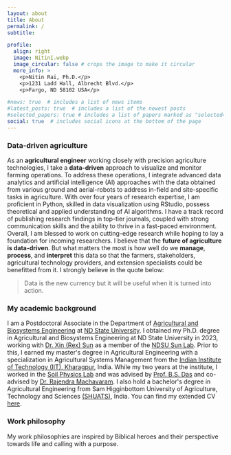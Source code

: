 ```yaml
---
layout: about
title: About
permalink: /
subtitle:

profile:
  align: right
  image: NitinI.webp
  image_circular: false # crops the image to make it circular
  more_info: >
    <p>Nitin Rai, Ph.D.</p>
    <p>1231 Ladd Hall, Albrecht Blvd.</p>
    <p>Fargo, ND 58102 USA</p>

#news: true  # includes a list of news items
#latest_posts: true  # includes a list of the newest posts
#selected_papers: true # includes a list of papers marked as "selected={true}"
social: true  # includes social icons at the bottom of the page
---
```


### Data-driven agriculture

As an **agricultural engineer** working closely with precision agriculture technologies, I take a **data-driven** approach to visualize and monitor farming operations. To address these operations, I integrate advanced data analytics and artificial intelligence (AI) approaches with the data obtained from various ground and aerial-robots to address in-field and site-specific tasks in agriculture. With over four years of research expertise, I am proficient in Python, skilled in data visualization using RStudio, possess theoretical and applied understanding of AI algorithms. I have a track record of publishing research findings in top-tier journals, coupled with strong communication skills and the ability to thrive in a fast-paced environment. Overall, I am blessed to work on cutting-edge research while hoping to lay a foundation for incoming researchers. I believe that the **future of agriculture is data-driven**. But what matters the most is how well do we **manage**, **process**, and **interpret** this data so that the farmers, stakeholders, agricultural technology providers, and extension specialists could be benefitted from it. I strongly believe in the quote below:

> Data is the new currency but it will be useful when it is turned into action.

### My academic background

I am a Postdoctoral Associate in the Department of [Agricultural and Biosystems Engineering](https://www.ndsu.edu/aben/) at [ND State University](https://www.ndsu.edu/). I obtained my Ph.D. degree in Agricultural and Biosystems Engineering at ND State University in 2023, working with [Dr. Xin (Rex) Sun](https://www.ndsu.edu/aben/faculty_and_staff/personnel/dr_xin_rex_sun/) as a member of the [NDSU Sun Lab](https://sites.google.com/view/ndsusunslab). Prior to this, I earned my master's degree in Agricultural Engineering with a specialization in Agricultural Systems Management from the [Indian Institute of Technology (IIT), Kharagpur](https://www.iitkgp.ac.in/), India. While my two years at the institute, I worked in the [Soil Physics Lab](https://www.iitkgp.ac.in/department/AG/faculty/ag-bsdas) and was advised by [Prof. B.S. Das](https://scholar.google.co.in/citations?hl=en&user=oEvfFMYAAAAJ&view_op=list_works&sortby=pubdate) and co-advised by [Dr. Rajendra Machavaram](https://sites.google.com/site/rajendramachavaram/). I also hold a bachelor's degree in Agricultural Engineering from Sam Higginbottom University of Agriculture, Technology and Sciences [(SHUATS)](https://shuats.edu.in/), India. You can find my extended CV [here](CV_Rai.pdf).

### Work philosophy

My work philosophies are inspired by Biblical heroes and their perspective towards life and calling with a purpose.
